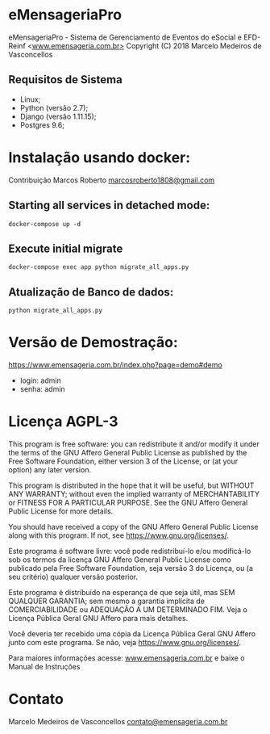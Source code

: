 # eMensageriaPro

eMensageriaPro - Sistema de Gerenciamento de Eventos do eSocial e EFD-Reinf <www.emensageria.com.br>
Copyright (C) 2018  Marcelo Medeiros de Vasconcellos

## Requisitos de Sistema

- Linux;
- Python (versão 2.7);
- Django (versão 1.11.15);
- Postgres 9.6;

# Instalação usando docker:

Contribuição Marcos Roberto <marcosroberto1808@gmail.com>

## Starting all services in detached mode:
`docker-compose up -d`

## Execute initial migrate
`docker-compose exec app python migrate_all_apps.py`

## Atualização de Banco de dados:

`python migrate_all_apps.py`

# Versão de Demostração:

https://www.emensageria.com.br/index.php?page=demo#demo
- login: admin
- senha: admin

# Licença AGPL-3

This program is free software: you can redistribute it and/or modify
it under the terms of the GNU Affero General Public License as
published by the Free Software Foundation, either version 3 of the
License, or (at your option) any later version.

This program is distributed in the hope that it will be useful,
but WITHOUT ANY WARRANTY; without even the implied warranty of
MERCHANTABILITY or FITNESS FOR A PARTICULAR PURPOSE.  See the
GNU Affero General Public License for more details.

You should have received a copy of the GNU Affero General Public License
along with this program.  If not, see <https://www.gnu.org/licenses/>.

  Este programa é software livre: você pode redistribuí-lo e/ou modificá-lo
  sob os termos da licença GNU Affero General Public License como
  publicado pela Free Software Foundation, seja versão 3 do
  Licença, ou (a seu critério) qualquer versão posterior.

  Este programa é distribuído na esperança de que seja útil,
  mas SEM QUALQUER GARANTIA; sem mesmo a garantia implícita de
  COMERCIABILIDADE ou ADEQUAÇÃO A UM DETERMINADO FIM. Veja o
  Licença Pública Geral GNU Affero para mais detalhes.

  Você deveria ter recebido uma cópia da Licença Pública Geral GNU Affero
  junto com este programa. Se não, veja <https://www.gnu.org/licenses/>.

  Para maiores informações acesse: www.emensageria.com.br e baixe o Manual de Instruções

# Contato

Marcelo Medeiros de Vasconcellos
contato@emensageria.com.br

